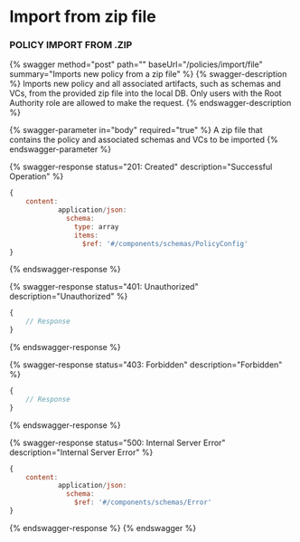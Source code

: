 # Import from zip file

### POLICY IMPORT FROM .ZIP

{% swagger method="post" path="" baseUrl="/policies/import/file" summary="Imports new policy from a zip file" %}
{% swagger-description %}
Imports new policy and all associated artifacts, such as schemas and VCs, from the provided zip file into the local DB. Only users with the Root Authority role are allowed to make the request.
{% endswagger-description %}

{% swagger-parameter in="body" required="true" %}
A zip file that contains the policy and associated schemas and VCs to be imported
{% endswagger-parameter %}

{% swagger-response status="201: Created" description="Successful Operation" %}
```javascript
{
    content:
            application/json:
              schema:
                type: array
                items:
                  $ref: '#/components/schemas/PolicyConfig'
}
```
{% endswagger-response %}

{% swagger-response status="401: Unauthorized" description="Unauthorized" %}
```javascript
{
    // Response
}
```
{% endswagger-response %}

{% swagger-response status="403: Forbidden" description="Forbidden" %}
```javascript
{
    // Response
}
```
{% endswagger-response %}

{% swagger-response status="500: Internal Server Error" description="Internal Server Error" %}
```javascript
{
    content:
            application/json:
              schema:
                $ref: '#/components/schemas/Error'
}
```
{% endswagger-response %}
{% endswagger %}
